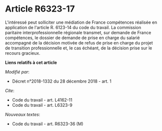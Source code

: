 # Article R6323-17

L'intéressé peut solliciter une médiation de France compétences réalisée en application de l'article R. 6123-14 du code du
travail. La commission paritaire interprofessionnelle régionale transmet, sur demande de France compétences, le dossier de
demande de prise en charge du salarié accompagné de la décision motivée de refus de prise en charge du projet de transition
professionnelle et, le cas échéant, de la décision prise sur le recours gracieux.

**Liens relatifs à cet article**

_Modifié par_:

  - Décret n°2018-1332 du 28 décembre 2018 - art. 1

_Cite_:

  - Code du travail - art. L4162-11
  - Code du travail - art. L6323-9

_Nouveaux textes_:

  - Code du travail - art. R6323-36 (M)
